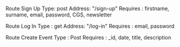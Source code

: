 Route Sign Up
Type: post
Address: "/sign-up"
Requires : firstname, surname, email, password, CGS, newsletter

Route Log In
Type : get
Address: "/log-in"
Requires : email, password

Route Create Event
Type : Post
Requires : _id, date, title, description
